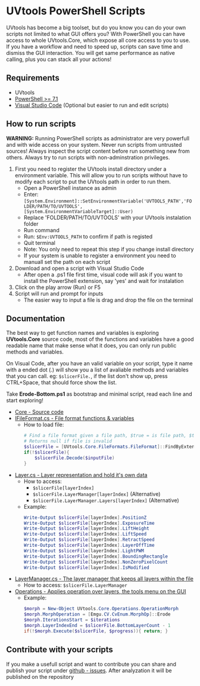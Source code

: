 # UVtools PowerShell Scripts

UVtools has become a big toolset, but do you know you can do your own scripts not limited 
to what GUI offers you? With PowerShell you can have access to whole UVtools.Core, 
which expose all core access to you to use. 
If you have a workflow and need to speed up, scripts can save time and dismiss the GUI interaction. 
You will get same performance as native calling, plus you can stack all your actions!

## Requirements

* UVtools
* [PowerShell >= 7.1](https://github.com/PowerShell/PowerShell/releases)
* [Visual Studio Code](https://code.visualstudio.com/) (Optional but easier to run and edit scripts)

## How to run scripts

**WARNING:** Running PowerShell scripts as administrator are very powerfull and with wide access on your system.
Never run scripts from untrusted sources! Always inspect the script content before run something new from others. 
Always try to run scripts with non-adminstration privileges.

1. First you need to register the UVtools install directory under a environment variable. This will
allow you to run scripts without have to modify each script to put the UVtools path in order to run them.
   * Open a PowerShell instance as admin
   * Enter: `[System.Environment]::SetEnvironmentVariable('UVTOOLS_PATH','FOLDER/PATH/TO/UVTOOLS', [System.EnvironmentVariableTarget]::User)`
   * Replace 'FOLDER/PATH/TO/UVTOOLS' with your UVtools instalation folder
   * Run command
   * Run: `$Env:UVTOOLS_PATH` to confirm if path is registed
   * Quit terminal
   * Note: You only need to repeat this step if you change install directory
   * If your system is unable to register a environment you need to manuall set the path on each script
2. Download and open a script with Visual Studio Code
   * After open a .ps1 file first time, visual code will ask if you want to install the PowerShell extension, say 'yes' and wait for instalation
3. Click on the play arrow (Run) or F5
4. Script will run and prompt for inputs
   * The easier way to input a file is drag and drop the file on the terminal

## Documentation

The best way to get function names and variables is exploring **UVtools.Core** source code, most of the functions and variables
have a good readable name that make sense what it does, you can only run public methods and variables. 

On Visual Code, after you have an valid variable on your script, type it name with a ended dot (.) will show you a list of avaliable methods and variables that you can call. 
eg: `$slicerFile.`, if the list don't show up, press CTRL+Space, that should force show the list.

Take **Erode-Bottom.ps1** as bootstrap and minimal script, read each line and start exploring!


* [Core - Source code](https://github.com/sn4k3/UVtools/tree/master/UVtools.Core)
* [IFileFormat.cs - File format functions & variables](https://github.com/sn4k3/UVtools/blob/master/UVtools.Core/FileFormats/IFileFormat.cs)
  * How to load file: 
    ```Powershell
    # Find a file format given a file path, $true = is file path, $true = Create a new instance
    # Returns null if file is invalid
    $slicerFile = [UVtools.Core.FileFormats.FileFormat]::FindByExtension($inputFile, $true, $true)
    if(!$slicerFile){ 
        $slicerFile.Decode($inputFile)
    }
    ```
* [Layer.cs - Layer representation and hold it's own data](https://github.com/sn4k3/UVtools/blob/master/UVtools.Core/Layer/Layer.cs)
  * How to access:
      *  `$slicerFile[layerIndex]`
      *  `$slicerFile.LayerManager[layerIndex]` (Alternative)
      *  `$slicerFile.LayerManager.Layers[layerIndex]` (Alternative)
  * Example:
    ```Powershell
    Write-Output $slicerFile[layerIndex].PositionZ
    Write-Output $slicerFile[layerIndex].ExposureTime
    Write-Output $slicerFile[layerIndex].LiftHeight
    Write-Output $slicerFile[layerIndex].LiftSpeed
    Write-Output $slicerFile[layerIndex].RetractSpeed
    Write-Output $slicerFile[layerIndex].LayerOffTime
    Write-Output $slicerFile[layerIndex].LightPWM
    Write-Output $slicerFile[layerIndex].BoundingRectangle
    Write-Output $slicerFile[layerIndex].NonZeroPixelCount
    Write-Output $slicerFile[layerIndex].IsModified
    ```
* [LayerManager.cs - The layer manager that keeps all layers within the file](https://github.com/sn4k3/UVtools/blob/master/UVtools.Core/Layer/LayerManager.cs)
  * How to access: `$slicerFile.LayerManager`
* [Operations - Applies operation over layers, the tools menu on the GUI](https://github.com/sn4k3/UVtools/tree/master/UVtools.Core/Operations)
  * Example:
    ```Powershell
    $morph = New-Object UVtools.Core.Operations.OperationMorph
    $morph.MorphOperation = [Emgu.CV.CvEnum.MorphOp]::Erode
    $morph.IterationsStart = $iterations
    $morph.LayerIndexEnd = $slicerFile.BottomLayerCount - 1
    if(!$morph.Execute($slicerFile, $progress)){ return; }
    ```

## Contribute with your scripts

If you make a usefull script and want to contribute you can share and publish your script under [github - issues](https://github.com/sn4k3/UVtools/issues/new/choose).
After analyzation it will be published on the repository
